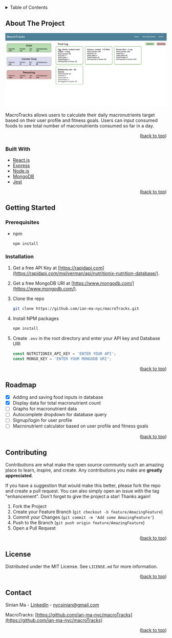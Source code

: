 <a name="readme-top"></a>

<!-- TABLE OF CONTENTS -->
<details>
  <summary>Table of Contents</summary>
  <ol>
    <li>
      <a href="#about-the-project">About The Project</a>
      <ul>
        <li><a href="#built-with">Built With</a></li>
      </ul>
    </li>
    <li>
      <a href="#getting-started">Getting Started</a>
      <ul>
        <li><a href="#prerequisites">Prerequisites</a></li>
        <li><a href="#installation">Installation</a></li>
      </ul>
    </li>
    <li><a href="#usage">Usage</a></li>
    <li><a href="#roadmap">Roadmap</a></li>
    <li><a href="#contributing">Contributing</a></li>
    <li><a href="#license">License</a></li>
    <li><a href="#contact">Contact</a></li>
  </ol>
</details>

<!-- ABOUT THE PROJECT -->

## About The Project

<img src="./public/homepage-ss.png"></img>

MacroTracks allows users to calculate their daily macronutrients target based on their user profile and fitness goals. Users can input consumed foods to see total number of macronutrients consumed so far in a day.

<p align="right">(<a href="#readme-top">back to top</a>)</p>

### Built With

<ul>
 <li> <a href="https://reactjs.org/">React.js</a></li>
 <li> <a href="https://expressjs.com/">Express</a></li>
 <li> <a href="https://nodejs.org/en/">Node.js</a></li>
 <li> <a href="https://www.mongodb.com/">MongoDB</a></li>
 <li> <a href="https://jestjs.io/">Jest</a></li>

</ul>

<p align="right">(<a href="#readme-top">back to top</a>)</p>

<!-- GETTING STARTED -->

## Getting Started

### Prerequisites

- npm
  ```sh
  npm install
  ```

### Installation

1. Get a free API Key at [https://rapidapi.com](https://rapidapi.com/msilverman/api/nutritionix-nutrition-database/).
2. Get a free MongoDB URI at [https://www.mongodb.com/](https://www.mongodb.com/).
3. Clone the repo
   ```sh
   git clone https://github.com/ian-ma-nyc/macroTracks.git
   ```
4. Install NPM packages
   ```sh
   npm install
   ```
5. Create `.env` in the root directory and enter your API key and Database URI

   ```js
   const NUTRITIONIX_API_KEY = 'ENTER YOUR API';
   const MONGO_KEY = 'ENTER YOUR MONGODB URI';
   ```

<p align="right">(<a href="#readme-top">back to top</a>)</p>

<!-- ROADMAP -->

## Roadmap

- [x] Adding and saving food inputs in database
- [x] Display data for total macronutrient count
- [ ] Graphs for macronutrient data
- [ ] Autocomplete dropdown for database query
- [ ] Signup/login for user profile
- [ ] Macronutrient calculator based on user profile and fitness goals

<!-- See the [open issues](https://github.com/othneildrew/Best-README-Template/issues) for a full list of proposed features (and known issues). -->

<p align="right">(<a href="#readme-top">back to top</a>)</p>

<!-- CONTRIBUTING -->

## Contributing

Contributions are what make the open source community such an amazing place to learn, inspire, and create. Any contributions you make are **greatly appreciated**.

If you have a suggestion that would make this better, please fork the repo and create a pull request. You can also simply open an issue with the tag "enhancement".
Don't forget to give the project a star! Thanks again!

1. Fork the Project
2. Create your Feature Branch (`git checkout -b feature/AmazingFeature`)
3. Commit your Changes (`git commit -m 'Add some AmazingFeature'`)
4. Push to the Branch (`git push origin feature/AmazingFeature`)
5. Open a Pull Request

<p align="right">(<a href="#readme-top">back to top</a>)</p>

<!-- LICENSE -->

## License

Distributed under the MIT License. See `LICENSE.md` for more information.

<p align="right">(<a href="#readme-top">back to top</a>)</p>

<!-- CONTACT -->

## Contact

Sinian Ma - [LinkedIn](https://www.linkedin.com/in/sinian-ma/) - nycsinian@gmail.com

MacroTracks: [https://github.com/ian-ma-nyc/macroTracks](https://github.com/ian-ma-nyc/macroTracks)

<p align="right">(<a href="#readme-top">back to top</a>)</p>
